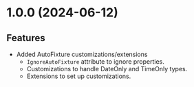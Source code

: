 # 1.0.0 (2024-06-12)
## Features
- Added AutoFixture customizations/extensions
  - `IgnoreAutoFixture` attribute to ignore properties.
  - Customizations to handle DateOnly and TimeOnly types.
  - Extensions to set up customizations.
